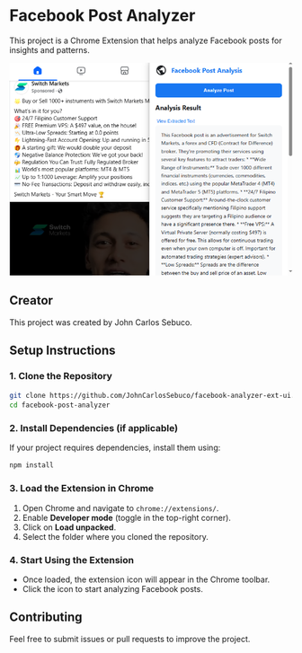 # Facebook Post Analyzer

This project is a Chrome Extension that helps analyze Facebook posts for insights and patterns.

![Project Preview](assets/preview.png)

## Creator
This project was created by John Carlos Sebuco.

## Setup Instructions

### 1. Clone the Repository
```bash
git clone https://github.com/JohnCarlosSebuco/facebook-analyzer-ext-ui.git
cd facebook-post-analyzer
```

### 2. Install Dependencies (if applicable)
If your project requires dependencies, install them using:
```bash
npm install
```

### 3. Load the Extension in Chrome
1. Open Chrome and navigate to `chrome://extensions/`.
2. Enable **Developer mode** (toggle in the top-right corner).
3. Click on **Load unpacked**.
4. Select the folder where you cloned the repository.

### 4. Start Using the Extension
- Once loaded, the extension icon will appear in the Chrome toolbar.
- Click the icon to start analyzing Facebook posts.

## Contributing
Feel free to submit issues or pull requests to improve the project.
